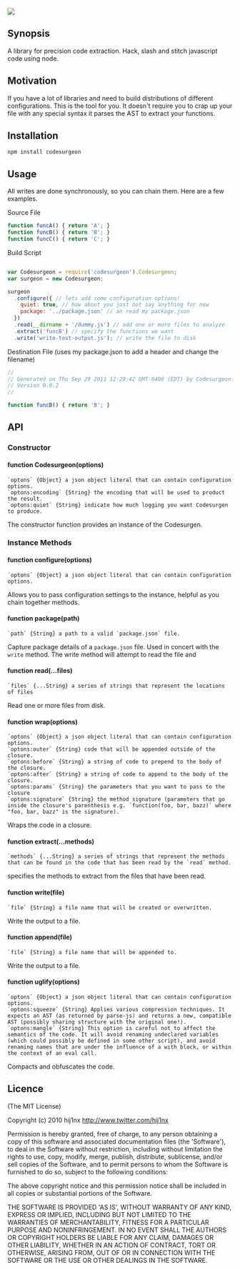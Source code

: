 <br/>
<img src="http://github.com/hij1nx/codesurgeon/raw/master/logo.png">

## Synopsis
A library for precision code extraction. Hack, slash and stitch javascript code using node.

## Motivation
If you have a lot of libraries and need to build distributions of different configurations. This is the tool for you. It doesn't require you to crap up your file with any special syntax it parses the AST to extract your functions.

## Installation
`npm install codesurgeon`

## Usage
All writes are done synchronously, so you can chain them. Here are a few examples.

Source File

```js
function funcA() { return 'A'; }
function funcB() { return 'B'; }
function funcC() { return 'C'; }
```

Build Script

```js

var Codesurgeon = require('codesurgeon').Codesurgeon;
var surgeon = new Codesurgeon;

surgeon
  .configure({ // lets add some configuration options!
    quiet: true, // how about you just not say anything for now
    package: '../package.json' // an read my package.json
  })
  .read(__dirname + '/dummy.js') // add one or more files to analyze
  .extract('funcB') // specify the functions we want
  .write('write-test-output.js'); // write the file to disk
```

Destination File (uses my package.json to add a header and change the filename)

```js
//
// Generated on Thu Sep 29 2011 12:29:42 GMT-0400 (EDT) by Codesurgeon.
// Version 0.0.2
//

function funcB() { return 'B'; }
```

## API

### Constructor

#### function Codesurgeon(options)

```
`optons` {Object} a json object literal that can contain configuration options.
`optons:encoding` {String} the encoding that will be used to product the result.
`optons:quiet` {String} indicate how much logging you want Codesurgen to produce.
```

The constructor function provides an instance of the Codesurgen.

### Instance Methods

#### function configure(options)

```
`optons` {Object} a json object literal that can contain configuration options.
```

Allows you to pass configuration settings to the instance, helpful as you chain together methods.

#### function package(path)

```
`path` {String} a path to a valid `package.json` file.
```

Capture package details of a `package.json` file. Used in concert with the `write` method. The write method will attempt to read the file and 

#### function read(...files)

```
`files` {...String} a series of strings that represent the locations of files
```

Read one or more files from disk.

#### function wrap(options)

```
`optons` {Object} a json object literal that can contain configuration options.
`optons:outer` {String} code that will be appended outside of the closure.
`optons:before` {String} a string of code to prepend to the body of the closure.
`optons:after` {String} a string of code to append to the body of the closure.
`optons:params` {String} the parameters that you want to pass to the closure
`optons:signature` {String} the method signature (parameters that go inside the closure's parenthesis e.g. `function(foo, bar, bazz)` where "foo, bar, bazz" is the signature).
```


Wraps the code in a closure.

#### function extract(...methods)

```
`methods` {...String} a series of strings that represent the methods that can be found in the code that has been read by the `read` method.
```

specifies the methods to extract from the files that have been read.

#### function write(file)

```
`file` {String} a file name that will be created or overwritten.
```

Write the output to a file.

#### function append(file)

```
`file` {String} a file name that will be appended to.
```

Write the output to a file.

#### function uglify(options)

```
`optons` {Object} a json object literal that can contain configuration options.
`optons:squeeze` {String} Applies various compression techniques. It expects an AST (as returned by parse-js) and returns a new, compatible AST (possibly sharing structure with the original one!).
`optons:mangle` {String} This option is careful not to affect the semantics of the code. It will avoid renaming undeclared variables (which could possibly be defined in some other script), and avoid renaming names that are under the influence of a with block, or within the context of an eval call.
```

Compacts and obfuscates the code.

## Licence
(The MIT License)

Copyright (c) 2010 hij1nx <http://www.twitter.com/hij1nx>

Permission is hereby granted, free of charge, to any person obtaining a copy of this software and associated documentation files (the 'Software'), to deal in the Software without restriction, including without limitation the rights to use, copy, modify, merge, publish, distribute, sublicense, and/or sell copies of the Software, and to permit persons to whom the Software is furnished to do so, subject to the following conditions:

The above copyright notice and this permission notice shall be included in all copies or substantial portions of the Software.

THE SOFTWARE IS PROVIDED 'AS IS', WITHOUT WARRANTY OF ANY KIND, EXPRESS OR IMPLIED, INCLUDING BUT NOT LIMITED TO THE WARRANTIES OF MERCHANTABILITY, FITNESS FOR A PARTICULAR PURPOSE AND NONINFRINGEMENT. IN NO EVENT SHALL THE AUTHORS OR COPYRIGHT HOLDERS BE LIABLE FOR ANY CLAIM, DAMAGES OR OTHER LIABILITY, WHETHER IN AN ACTION OF CONTRACT, TORT OR OTHERWISE, ARISING FROM, OUT OF OR IN CONNECTION WITH THE SOFTWARE OR THE USE OR OTHER DEALINGS IN THE SOFTWARE.
